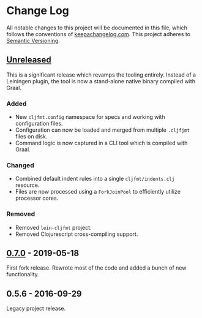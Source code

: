 Change Log
==========

All notable changes to this project will be documented in this file, which
follows the conventions of [keepachangelog.com](http://keepachangelog.com/).
This project adheres to [Semantic Versioning](http://semver.org/).

## [Unreleased]

This is a significant release which revamps the tooling entirely. Instead of a
Leiningen plugin, the tool is now a stand-alone native binary compiled with
Graal.

### Added
- New `cljfmt.config` namespace for specs and working with configuration files.
- Configuration can now be loaded and merged from multiple `.cljfjmt` files on
  disk.
- Command logic is now captured in a CLI tool which is compiled with Graal.

### Changed
- Combined default indent rules into a single `cljfmt/indents.clj` resource.
- Files are now processed using a `ForkJoinPool` to efficiently utilize
  processor cores.

### Removed
- Removed `lein-cljfmt` project.
- Removed Clojurescript cross-compiling support.

## [0.7.0] - 2019-05-18

First fork release. Rewrote most of the code and added a bunch of new
functionality.

## 0.5.6 - 2016-09-29

Legacy project release.

[Unreleased]: https://github.com/greglook/cljfmt/compare/0.7.0...HEAD
[0.7.0]: https://github.com/greglook/cljfmt/compare/0.5.6...0.7.0
